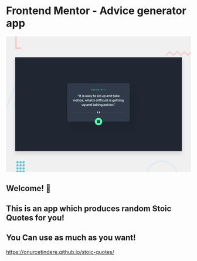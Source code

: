 # Frontend Mentor - Advice generator app

![Design preview for the Advice generator app coding challenge](./design/desktop-preview.jpg)

## Welcome! 👋

## This is an app which produces random Stoic Quotes for you!
## You Can use as much as you want!
https://onurcetindere.github.io/stoic-quotes/
